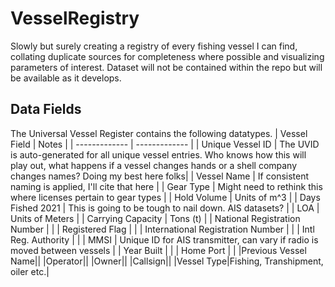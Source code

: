# VesselRegistry
Slowly but surely creating a registry of every fishing vessel I can find, collating duplicate sources for completeness where possible and visualizing parameters of interest. Dataset will not be contained within the repo but will be available as it develops. 

## Data Fields
The Universal Vessel Register contains the following datatypes.
|  Vessel Field  | Notes |
| ------------- | ------------- |
| Unique Vessel ID | The UVID is auto-generated for all unique vessel entries. Who knows how this will play out, what happens if a vessel changes hands or a shell company changes names? Doing my best here folks|
| Vessel Name | If consistent naming is applied, I'll cite that here |
| Gear Type | Might need to rethink this where licenses pertain to gear types |
| Hold Volume  | Units of m^3 |
| Days Fished 2021 | This is going to be tough to nail down. AIS datasets? |
| LOA | Units of Meters  |
| Carrying Capacity  | Tons (t)  |
| National Registration Number  |  |
| Registered Flag |  |
| International Registration Number |  |
| Intl Reg. Authority |  |
| MMSI | Unique ID for AIS transmitter, can vary if radio is moved between vessels |
| Year Built | |
| Home Port | |
|Previous Vessel Name||
|Operator||
|Owner||
|Callsign||
|Vessel Type|Fishing, Transhipment, oiler etc.|
